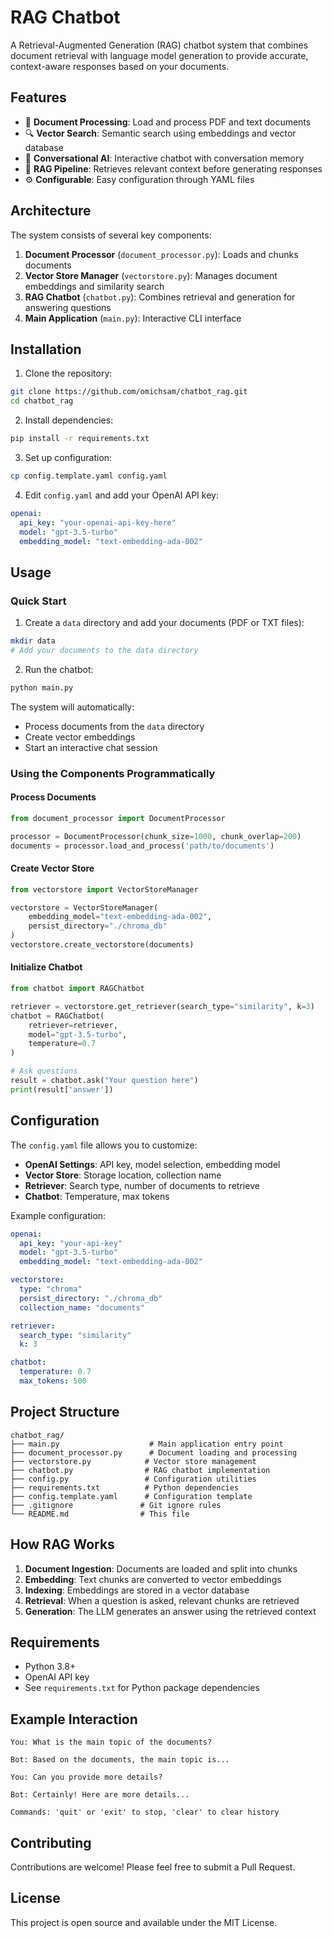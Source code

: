 # RAG Chatbot

A Retrieval-Augmented Generation (RAG) chatbot system that combines document retrieval with language model generation to provide accurate, context-aware responses based on your documents.

## Features

- 📄 **Document Processing**: Load and process PDF and text documents
- 🔍 **Vector Search**: Semantic search using embeddings and vector database
- 💬 **Conversational AI**: Interactive chatbot with conversation memory
- 🔗 **RAG Pipeline**: Retrieves relevant context before generating responses
- ⚙️ **Configurable**: Easy configuration through YAML files

## Architecture

The system consists of several key components:

1. **Document Processor** (`document_processor.py`): Loads and chunks documents
2. **Vector Store Manager** (`vectorstore.py`): Manages document embeddings and similarity search
3. **RAG Chatbot** (`chatbot.py`): Combines retrieval and generation for answering questions
4. **Main Application** (`main.py`): Interactive CLI interface

## Installation

1. Clone the repository:
```bash
git clone https://github.com/omichsam/chatbot_rag.git
cd chatbot_rag
```

2. Install dependencies:
```bash
pip install -r requirements.txt
```

3. Set up configuration:
```bash
cp config.template.yaml config.yaml
```

4. Edit `config.yaml` and add your OpenAI API key:
```yaml
openai:
  api_key: "your-openai-api-key-here"
  model: "gpt-3.5-turbo"
  embedding_model: "text-embedding-ada-002"
```

## Usage

### Quick Start

1. Create a `data` directory and add your documents (PDF or TXT files):
```bash
mkdir data
# Add your documents to the data directory
```

2. Run the chatbot:
```bash
python main.py
```

The system will automatically:
- Process documents from the `data` directory
- Create vector embeddings
- Start an interactive chat session

### Using the Components Programmatically

#### Process Documents
```python
from document_processor import DocumentProcessor

processor = DocumentProcessor(chunk_size=1000, chunk_overlap=200)
documents = processor.load_and_process('path/to/documents')
```

#### Create Vector Store
```python
from vectorstore import VectorStoreManager

vectorstore = VectorStoreManager(
    embedding_model="text-embedding-ada-002",
    persist_directory="./chroma_db"
)
vectorstore.create_vectorstore(documents)
```

#### Initialize Chatbot
```python
from chatbot import RAGChatbot

retriever = vectorstore.get_retriever(search_type="similarity", k=3)
chatbot = RAGChatbot(
    retriever=retriever,
    model="gpt-3.5-turbo",
    temperature=0.7
)

# Ask questions
result = chatbot.ask("Your question here")
print(result['answer'])
```

## Configuration

The `config.yaml` file allows you to customize:

- **OpenAI Settings**: API key, model selection, embedding model
- **Vector Store**: Storage location, collection name
- **Retriever**: Search type, number of documents to retrieve
- **Chatbot**: Temperature, max tokens

Example configuration:
```yaml
openai:
  api_key: "your-api-key"
  model: "gpt-3.5-turbo"
  embedding_model: "text-embedding-ada-002"

vectorstore:
  type: "chroma"
  persist_directory: "./chroma_db"
  collection_name: "documents"

retriever:
  search_type: "similarity"
  k: 3

chatbot:
  temperature: 0.7
  max_tokens: 500
```

## Project Structure

```
chatbot_rag/
├── main.py                    # Main application entry point
├── document_processor.py      # Document loading and processing
├── vectorstore.py            # Vector store management
├── chatbot.py                # RAG chatbot implementation
├── config.py                 # Configuration utilities
├── requirements.txt          # Python dependencies
├── config.template.yaml      # Configuration template
├── .gitignore               # Git ignore rules
└── README.md                # This file
```

## How RAG Works

1. **Document Ingestion**: Documents are loaded and split into chunks
2. **Embedding**: Text chunks are converted to vector embeddings
3. **Indexing**: Embeddings are stored in a vector database
4. **Retrieval**: When a question is asked, relevant chunks are retrieved
5. **Generation**: The LLM generates an answer using the retrieved context

## Requirements

- Python 3.8+
- OpenAI API key
- See `requirements.txt` for Python package dependencies

## Example Interaction

```
You: What is the main topic of the documents?

Bot: Based on the documents, the main topic is...

You: Can you provide more details?

Bot: Certainly! Here are more details...

Commands: 'quit' or 'exit' to stop, 'clear' to clear history
```

## Contributing

Contributions are welcome! Please feel free to submit a Pull Request.

## License

This project is open source and available under the MIT License.